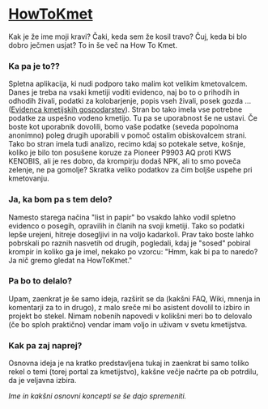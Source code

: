 # [HowToKmet](https://dr4266.github.io/HowToKmet "Predogled strani na github pages")
Kak je že ime moji kravi? Čaki, keda sem že kosil travo? Čuj, keda bi blo dobro ječmen usjat? To in še več na How To Kmet.

### Ka pa je to??
Spletna aplikacija, ki nudi podporo tako malim kot velikim kmetovalcem. Danes je treba na vsaki kmetiji voditi evidenco, naj bo to o 
prihodih in odhodih živali, podatki za kolobarjenje, popis vseh živali, posek gozda ... ([Evidenca kmetijskih gospodarstev](http://lmgtfy.com/?q=evidenca+kmetijskih+gospodarstev)). Stran bo tako imela vse potrebne podatke za uspešno vodeno kmetijo.
Tu pa se uporabnost še ne ustavi. Če boste kot uporabnik dovolili, bomo vaše podatke (seveda popolnoma anonimno) poleg drugih uporabili v pomoč ostalim obiskovalcem strani. Tako bo stran imela tudi analizo, recimo kdaj so potekale setve, košnje, koliko je bilo ton posušene koruze za Pioneer P9903 AQ proti KWS KENOBIS, ali je res dobro, da krompirju dodaš NPK, ali to smo poveča zelenje, ne pa gomolje? Skratka veliko podatkov za čim boljše uspehe pri kmetovanju.

### Ja, ka bom pa s tem delo?
Namesto starega načina "list in papir" bo vsakdo lahko vodil spletno evidenco o posegih, opravilih in članih na svoji kmetiji. Tako so podatki lepše urejeni, hitreje dosegljivi in na voljo kadarkoli. Prav tako boste lahko pobrskali po raznih nasvetih od drugih, pogledali, kdaj je "sosed" pobiral krompir in koliko ga je imel, nekako po vzorcu: "Hmm, kak bi pa to naredo? Ja nič gremo gledat na HowToKmet."

### Pa bo to delalo?
Upam, zaenkrat je še samo ideja, razširit se da (kakšni FAQ, Wiki, mnenja in komentarji za to in drugo), z malo sreče mi bo asistent dovolil to izbiro in projekt bo stekel. Nimam nobenih napovedi v kolikšni meri bo to delovalo (če bo sploh praktično) vendar imam voljo in uživam v svetu kmetijstva.

### Kak pa zaj naprej?
Osnovna ideja je na kratko predstavljena tukaj in zaenkrat bi samo toliko rekel o temi (torej portal za kmetijstvo), kakšne večje načrte pa ob potrdilu, da je veljavna izbira.

_Ime in kakšni osnovni koncepti se še dajo spremeniti._
